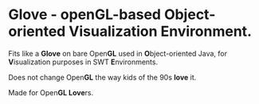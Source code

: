 # Glove - open**GL**-based **O**bject-oriented **V**isualization **E**nvironment.

Fits like a **Glove** on bare Open**GL** used in **O**bject-oriented Java, for **V**isualization purposes in SWT **E**nvironments.

Does not change Open**GL** the way kids of the 90s **love** it. 

Made for Open**GL Love**rs. 
